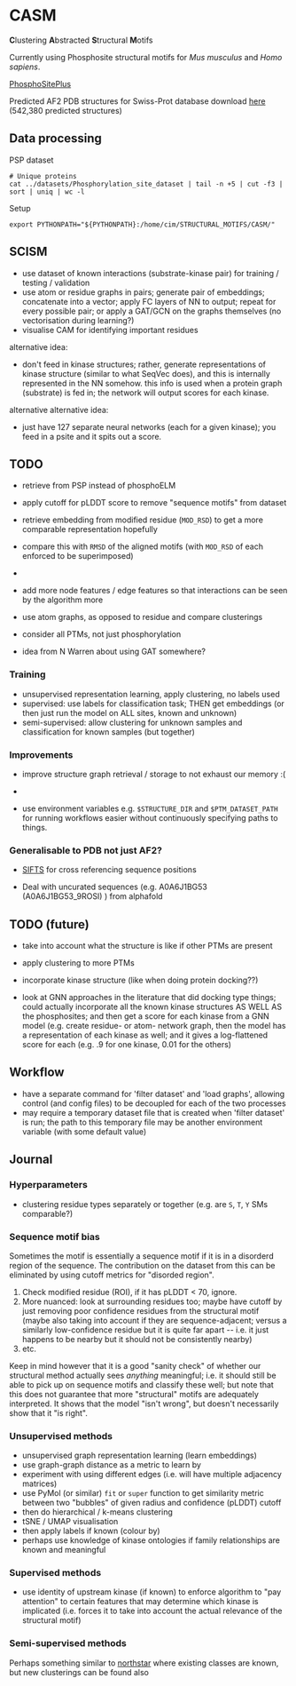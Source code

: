 # CASM


**C**lustering **A**bstracted **S**tructural **M**otifs


Currently using Phosphosite structural motifs for *Mus musculus* and *Homo sapiens*. 

[PhosphoSitePlus](https://www.phosphosite.org/staticDownloads)

Predicted AF2 PDB structures for Swiss-Prot database download [here](https://ftp.ebi.ac.uk/pub/databases/alphafold/latest/swissprot_pdb_v3.tar) (542,380 predicted structures)

## Data processing

PSP dataset

```
# Unique proteins 
cat ../datasets/Phosphorylation_site_dataset | tail -n +5 | cut -f3 | sort | uniq | wc -l 
```


Setup 

```
export PYTHONPATH="${PYTHONPATH}:/home/cim/STRUCTURAL_MOTIFS/CASM/"
```

## SCISM 

- use dataset of known interactions (substrate-kinase pair) for training / testing / validation
- use atom or residue graphs in pairs; generate pair of embeddings; concatenate into a vector; apply FC layers of NN to output; repeat for every possible pair;  or apply a GAT/GCN on the graphs themselves (no vectorisation during learning?) 
- visualise CAM for identifying important residues 


alternative idea:
- don't feed in kinase structures; rather, generate representations of kinase structure (similar to what SeqVec does), and this is internally represented in the NN somehow.  this info is used when a protein graph (substrate) is fed in; the network will output scores for each kinase. 


alternative alternative idea:
- just have 127 separate neural networks (each for a given kinase); you feed in a psite and it spits out a score. 


## TODO

- retrieve from PSP instead of phosphoELM
- apply cutoff for pLDDT score to remove "sequence motifs" from dataset 
- retrieve embedding from modified residue (`MOD_RSD`) to get a more comparable representation hopefully 
- compare this with `RMSD` of the aligned motifs (with `MOD_RSD` of each enforced to be superimposed)
- 
- add more node features / edge features so that interactions can be seen by the algorithm more

- use atom graphs, as opposed to residue and compare clusterings 
- consider all PTMs, not just phosphorylation


- idea from N Warren about using GAT somewhere?

### Training 

- unsupervised representation learning, apply clustering, no labels used 
- supervised: use labels for classification task; THEN get embeddings (or then just run the model on ALL sites, known and unknown)
- semi-supervised: allow clustering for unknown samples and classification for known samples (but together)

### Improvements
- improve structure graph retrieval / storage to not exhaust our memory :( 
- 

- use environment variables e.g. `$STRUCTURE_DIR` and `$PTM_DATASET_PATH` for running workflows easier without continuously specifying paths to things.



### Generalisable to PDB not just AF2?

- [SIFTS](https://www.ebi.ac.uk/pdbe/docs/sifts/quick.html) for cross referencing sequence positions


- Deal with uncurated sequences (e.g. A0A6J1BG53 (A0A6J1BG53_9ROSI) ) from alphafold 


## TODO (future) 

- take into account what the structure is like if other PTMs are present 
- apply clustering to more PTMs


- incorporate kinase structure (like when doing protein docking??)
- look at GNN approaches in the literature that did docking type things; could actually incorporate all the known kinase structures AS WELL AS the phosphosites; and then get a score for each kinase from a GNN model (e.g. create residue- or atom- network graph, then the model has a representation of each kinase as well; and it gives a log-flattened score for each (e.g. .9 for one kinase, 0.01 for the others)


## Workflow 

- have a separate command for 'filter dataset' and 'load graphs', allowing control (and config files) to be decoupled for each of the two processes
- may require a temporary dataset file that is created when 'filter dataset' is run; the path to this temporary file may be another environment variable (with some default value)


## Journal


### Hyperparameters 

- clustering residue types separately or together (e.g. are `S`, `T`, `Y` SMs comparable?)

### Sequence motif bias 

Sometimes the motif is essentially a sequence motif if it is in a disorderd region of the sequence.  The contribution on the dataset from this can be eliminated by using cutoff metrics for "disorded region".  

1. Check modified residue (ROI), if it has pLDDT < 70, ignore. 
2. More nuanced: look at surrounding residues too; maybe have cutoff by just removing poor confidence residues  from the structural motif (maybe also taking into account if they are sequence-adjacent; versus a similarly low-confidence residue but it is quite far apart -- i.e. it just happens to be nearby but it should not be consistently nearby)
3. etc. 

Keep in mind however that it is a good "sanity check" of whether our structural method actually sees *anything* meaningful; i.e. it should still be able to pick up on sequence motifs and classify these well; but note that this does not guarantee that more "structural" motifs are adequately interpreted.  It shows that the model "isn't wrong", but doesn't necessarily show that it "is right". 


### Unsupervised methods

- unsupervised graph representation learning (learn embeddings)
- use graph-graph distance as a metric to learn by 
- experiment with using different edges (i.e. will have multiple adjacency matrices) 
- use PyMol (or similar) `fit` or `super` function to get similarity metric between two "bubbles" of given radius and confidence (pLDDT) cutoff 
- then do hierarchical / k-means clustering 
- tSNE / UMAP visualisation 
- then apply labels if known (colour by) 
- perhaps use knowledge of kinase ontologies if family relationships are known and meaningful


### Supervised methods 

- use identity of upstream kinase (if known) to enforce algorithm to "pay attention" to certain features that may determine which kinase is implicated (i.e. forces it to take into account the actual relevance of the structural motif)  


### Semi-supervised methods 

Perhaps something similar to [northstar](https://github.com/northstaratlas/northstar) where existing classes are known, but new clusterings can be found also
